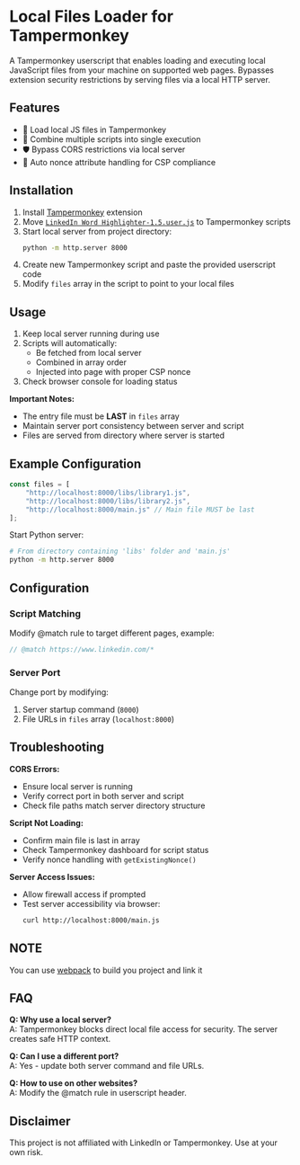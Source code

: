 # Local Files Loader for Tampermonkey

A Tampermonkey userscript that enables loading and executing local JavaScript files from your machine on supported web pages. Bypasses extension security restrictions by serving files via a local HTTP server.

## Features

- 🚀 Load local JS files in Tampermonkey
- 🔗 Combine multiple scripts into single execution
- 🛡️ Bypass CORS restrictions via local server
- 🔐 Auto nonce attribute handling for CSP compliance

## Installation

1. Install [Tampermonkey](https://www.tampermonkey.net/) extension
2. Move [`LinkedIn Word Highlighter-1.5.user.js`](https://github.com/xcvrys/Local-Files-Loader-for-Tampermonkey/blob/main/LinkedIn%20Word%20Highlighter-1.5.user.js) to Tampermonkey scripts
3. Start local server from project directory:
   ```bash
   python -m http.server 8000
   ```
4. Create new Tampermonkey script and paste the provided userscript code
5. Modify `files` array in the script to point to your local files

## Usage

1. Keep local server running during use
2. Scripts will automatically:
   - Be fetched from local server
   - Combined in array order
   - Injected into page with proper CSP nonce
3. Check browser console for loading status

**Important Notes:**
- The entry file must be **LAST** in `files` array
- Maintain server port consistency between server and script
- Files are served from directory where server is started

## Example Configuration

```javascript
const files = [
    "http://localhost:8000/libs/library1.js",
    "http://localhost:8000/libs/library2.js",
    "http://localhost:8000/main.js" // Main file MUST be last
];
```

Start Python server:
```bash
# From directory containing 'libs' folder and 'main.js'
python -m http.server 8000
```

## Configuration

### Script Matching
Modify @match rule to target different pages, example:
```javascript
// @match https://www.linkedin.com/*
```

### Server Port
Change port by modifying:
1. Server startup command (`8000`)
2. File URLs in `files` array (`localhost:8000`)

## Troubleshooting

**CORS Errors:**
- Ensure local server is running
- Verify correct port in both server and script
- Check file paths match server directory structure

**Script Not Loading:**
- Confirm main file is last in array
- Check Tampermonkey dashboard for script status
- Verify nonce handling with `getExistingNonce()`

**Server Access Issues:**
- Allow firewall access if prompted
- Test server accessibility via browser:
  ```bash
  curl http://localhost:8000/main.js
  ```
## NOTE
You can use [webpack](https://webpack.js.org/) to build you project and link it

## FAQ

**Q: Why use a local server?**  
A: Tampermonkey blocks direct local file access for security. The server creates safe HTTP context.

**Q: Can I use a different port?**  
A: Yes - update both server command and file URLs.

**Q: How to use on other websites?**  
A: Modify the @match rule in userscript header.

## Disclaimer

This project is not affiliated with LinkedIn or Tampermonkey. Use at your own risk.
